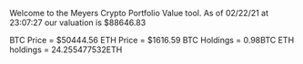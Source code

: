 Welcome to the Meyers Crypto Portfolio Value tool. 
As of 02/22/21 at 23:07:27 our valuation is $88646.83 

BTC Price = $50444.56
 ETH Price = $1616.59
BTC Holdings = 0.98BTC
 ETH holdings = 24.255477532ETH 
